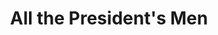 ---
title: "All the President's Men"
year: 1976
rating: 4.5
stars: "★★★★½"
rewatched: false
permalink: "all-the-presidents-men"
watched_on: 2021-08-21
---